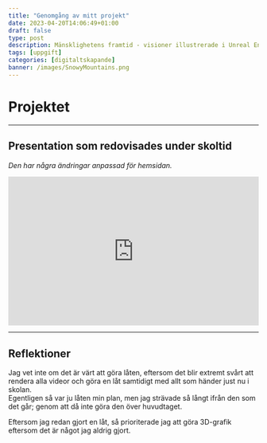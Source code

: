 ```yaml
---
title: "Genomgång av mitt projekt"
date: 2023-04-20T14:06:49+01:00
draft: false
type: post
description: Mänsklighetens framtid - visioner illustrerade i Unreal Engine
tags: [uppgift]
categories: [digitaltskapande]
banner: /images/SnowyMountains.png
---
```

# Projektet
___
## Presentation som redovisades under skoltid
*Den har några ändringar anpassad för hemsidan.*
<iframe src="https://docs.google.com/presentation/d/e/2PACX-1vSygQ50xRromWgMOMKDCqglttn8FtDVn3Q4hLyjpmnehNyYjkgwdfmvq3HhepCLoG6qm8ElZR7F5qWC/embed?start=false&loop=false&delayms=10000" frameborder="0" width="100%" height="auto" style="aspect-ratio: 960/569;" allowfullscreen="true" mozallowfullscreen="true" webkitallowfullscreen="true"></iframe>  

___
## Reflektioner
Jag vet inte om det är värt att göra låten, eftersom det blir extremt svårt att rendera alla videor och göra en låt samtidigt med allt som händer just nu i skolan.  
Egentligen så var ju låten min plan, men jag strävade så långt ifrån den som det går; genom att då inte göra den över huvudtaget.

Eftersom jag redan gjort en låt, så prioriterade jag att göra 3D-grafik eftersom det är något jag aldrig gjort.